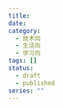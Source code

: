 ```yaml
---
title:
date:
category:
  - 技术向
  - 生活向
  - 学习向
tags: []
status:
  - draft
  - published
series: ""
---
```


# 

